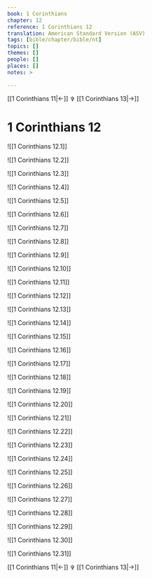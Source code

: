 ```yaml
---
book: 1 Corinthians
chapter: 12
reference: 1 Corinthians 12
translation: American Standard Version (ASV)
tags: [bible/chapter/bible/nt]
topics: []
themes: []
people: []
places: []
notes: >
  
---
```


[[1 Corinthians 11|<-]] ✞ [[1 Corinthians 13|->]]

# 1 Corinthians 12

![[1 Corinthians 12.1]]

![[1 Corinthians 12.2]]

![[1 Corinthians 12.3]]

![[1 Corinthians 12.4]]

![[1 Corinthians 12.5]]

![[1 Corinthians 12.6]]

![[1 Corinthians 12.7]]

![[1 Corinthians 12.8]]

![[1 Corinthians 12.9]]

![[1 Corinthians 12.10]]

![[1 Corinthians 12.11]]

![[1 Corinthians 12.12]]

![[1 Corinthians 12.13]]

![[1 Corinthians 12.14]]

![[1 Corinthians 12.15]]

![[1 Corinthians 12.16]]

![[1 Corinthians 12.17]]

![[1 Corinthians 12.18]]

![[1 Corinthians 12.19]]

![[1 Corinthians 12.20]]

![[1 Corinthians 12.21]]

![[1 Corinthians 12.22]]

![[1 Corinthians 12.23]]

![[1 Corinthians 12.24]]

![[1 Corinthians 12.25]]

![[1 Corinthians 12.26]]

![[1 Corinthians 12.27]]

![[1 Corinthians 12.28]]

![[1 Corinthians 12.29]]

![[1 Corinthians 12.30]]

![[1 Corinthians 12.31]]

[[1 Corinthians 11|<-]] ✞ [[1 Corinthians 13|->]]
